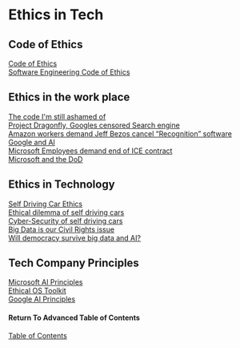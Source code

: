 # Ethics in Tech

## Code of Ethics

[Code of Ethics](https://www.acm.org/code-of-ethics) <br>
[Software Engineering Code of Ethics](https://ethics.acm.org/code-of-ethics/software-engineering-code/)  <br>

## Ethics in the work place

[The code I'm still ashamed of](https://medium.freecodecamp.org/the-code-im-still-ashamed-of-e4c021dff55e)<br>
[Project Dragonfly, Googles censored Search engine](https://www.vox.com/2018/8/17/17704526/google-dragonfly-censored-search-engine-china)<br>
[Amazon workers demand Jeff Bezos cancel “Recognition” software](https://gizmodo.com/amazon-workers-demand-jeff-bezos-cancel-face-recognitio-1827037509)<br> 
[Google and AI](https://gizmodo.com/in-reversal-google-says-its-ai-will-not-be-used-for-we-1826649327)<br> 
[Microsoft Employees demand end of ICE contract](https://web.archive.org/web/20211124172013/https://www.nytimes.com/2018/06/19/technology/tech-companies-immigration-border.html)<br>
[Microsoft and the DoD](https://web.archive.org/web/20200616232735/https://www.businessinsider.com/microsoft-employees-protest-contract-us-army-hololens-2019-2)<br> 

## Ethics in Technology

[Self Driving Car Ethics](https://www.freep.com/story/money/cars/2017/11/21/self-driving-cars-ethics/804805001/)<br>
[Ethical dilemma of self driving cars](https://www.theglobeandmail.com/globe-drive/culture/technology/the-ethical-dilemmas-of-self-drivingcars/article37803470/)<br>
[Cyber-Security of self driving cars](https://phys.org/news/2017-02-cybersecurity-self-driving-cars.html)<br>
[Big Data is our Civil Rights issue](http://solveforinteresting.com/big-data-is-our-generations-civil-rights-issue-and-we-dont-know-it/)<br>
[Will democracy survive big data and AI?](https://www.scientificamerican.com/article/will-democracy-survive-big-data-and-artificial-intelligence/)<br>


## Tech Company Principles

[Microsoft AI Principles](https://www.microsoft.com/en-us/AI/our-approach-to-ai)<br>
[Ethical OS Toolkit](https://ethicalos.org/)<br>
[Google AI Principles](https://www.blog.google/technology/ai/ai-principles/)<br>

#### Return To Advanced Table of Contents
[Table of Contents](https://github.com/TraceDugar/reading-notes/blob/main/401/toc.md)<br>
